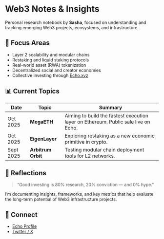 # Web3 Notes & Insights

Personal research notebook by **Sasha**, focused on understanding and tracking emerging Web3 projects, ecosystems, and infrastructure.

## 🧠 Focus Areas
- Layer 2 scalability and modular chains  
- Restaking and liquid staking protocols  
- Real-world asset (RWA) tokenization  
- Decentralized social and creator economies  
- Collective investing through [Echo.xyz](https://echo.xyz)

## 📊 Current Topics
| Date | Topic | Summary |
|------|--------|----------|
| Oct 2025 | **MegaETH** | Aiming to build the fastest execution layer on Ethereum. Public sale live on Echo. |
| Oct 2025 | **EigenLayer** | Exploring restaking as a new economic primitive in crypto. |
| Sept 2025 | **Arbitrum Orbit** | Testing modular chain deployment tools for L2 networks. |

## 💬 Reflections
> “Good investing is 80% research, 20% conviction — and 0% hype.”

I’m documenting insights, frameworks, and key metrics that help evaluate the long-term potential of Web3 infrastructure projects.

## 🔗 Connect
- [Echo Profile](https://app.echo.xyz)
- [Twitter / X]((https://x.com/Sasha2693695297))
